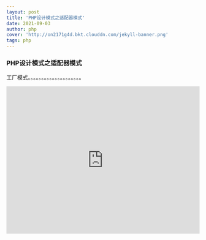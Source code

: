 ```yaml
---
layout: post
title: 'PHP设计模式之适配器模式'
date: 2021-09-03
author: php
cover: 'http://on2171g4d.bkt.clouddn.com/jekyll-banner.png'
tags: php
---
```




### PHP设计模式之适配器模式
工厂模式。。。。。。。。。。。。。。。。。。。。
<iframe type="text/html" width="100%" height="385" src="http://www.youtube.com/embed/gfmjMWjn-Xg" frameborder="0"></iframe>